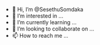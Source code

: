 - 👋 Hi, I’m @SesethuSomdaka
- 👀 I’m interested in ...
- 🌱 I’m currently learning ...
- 💞️ I’m looking to collaborate on ...
- 📫 How to reach me ...

<!---
SesethuSomdaka/SesethuSomdaka is a ✨ special ✨ repository because its `README.md` (this file) appears on your GitHub profile.
You can click the Preview link to take a look at your changes.
--->
